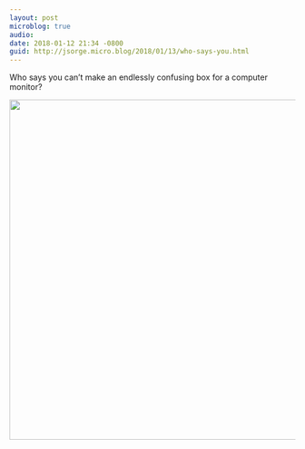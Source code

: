 ```yaml
---
layout: post
microblog: true
audio: 
date: 2018-01-12 21:34 -0800
guid: http://jsorge.micro.blog/2018/01/13/who-says-you.html
---
```

Who says you can’t make an endlessly confusing box for a computer monitor?

<img src="http://mb.jsorge.net/uploads/2018/e2edc74610.jpg" width="600" height="600" />
